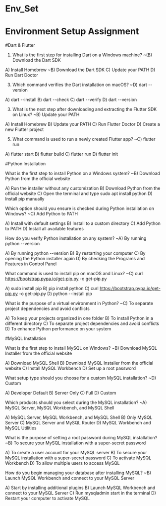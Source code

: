 # Env_Set

# Environment Setup Assignment

#Dart & Flutter

1. What is the first step for installing Dart on a Windows machine?
~(B) Download the Dart SDK

A) Install Homebrew
~B) Download the Dart SDK
C) Update your PATH
D) Run Dart Doctor


3. Which command verifies the Dart installation on macOS?
~D) dart --version

A) dart --install
B) dart --check
C) dart --verify
D) dart --version


3. What is the next step after downloading and extracting the Flutter SDK on Linux?
~B) Update your PATH

A) Install Homebrew
B) Update your PATH
C) Run Flutter Doctor
D) Create a new Flutter project


5. What command is used to run a newly created Flutter app?
~C) flutter run

A) flutter start
B) flutter build
C) flutter run
D) flutter init


#Python Installation

What is the first step to install Python on a Windows system?
~B) Download Python from the official website

A) Run the installer without any customization
B) Download Python from the official website
C) Open the terminal and type sudo apt install python
D) Install pip manually

Which option should you ensure is checked during Python installation on Windows?
~C) Add Python to PATH

A) Install with default settings
B) Install to a custom directory
C) Add Python to PATH
D) Install all available features

How do you verify Python installation on any system?
~A) By running python --version

A) By running python --version
B) By restarting your computer
C) By opening the Python installer again
D) By checking the Programs and Features in Control Panel

What command is used to install pip on macOS and Linux?
~C) curl https://bootstrap.pypa.io/get-pip.py -o get-pip.py

A) sudo install pip
B) pip install python
C) curl https://bootstrap.pypa.io/get-pip.py -o get-pip.py
D) python --install pip

What is the purpose of a virtual environment in Python?
~C) To separate project dependencies and avoid conflicts

A) To keep your projects organized in one folder
B) To install Python in a different directory
C) To separate project dependencies and avoid conflicts
D) To enhance Python performance on your system

#MySQL Installation

What is the first step to install MySQL on Windows?
~B) Download MySQL Installer from the official website

A) Download MySQL Shell
B) Download MySQL Installer from the official website
C) Install MySQL Workbench
D) Set up a root password

What setup type should you choose for a custom MySQL installation?
~D) Custom

A) Developer Default
B) Server Only
C) Full
D) Custom

Which products should you select during the MySQL installation?
~A) MySQL Server, MySQL Workbench, and MySQL Shell

A) MySQL Server, MySQL Workbench, and MySQL Shell
B) Only MySQL Server
C) MySQL Server and MySQL Router
D) MySQL Workbench and MySQL Utilities

What is the purpose of setting a root password during MySQL installation?
~B) To secure your MySQL installation with a super-secret password

A) To create a user account for your MySQL server
B) To secure your MySQL installation with a super-secret password
C) To activate MySQL Workbench
D) To allow multiple users to access MySQL

How do you begin managing your database after installing MySQL?
~B) Launch MySQL Workbench and connect to your MySQL Server

A) Start by installing additional plugins
B) Launch MySQL Workbench and connect to your MySQL Server
C) Run mysqladmin start in the terminal
D) Restart your computer to activate MySQL
